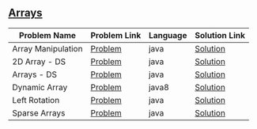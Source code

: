 ## [Arrays](https://www.hackerrank.com/domains/data-structures/arrays)

|Problem Name|Problem Link|Language|Solution Link|
---|---|---|---
|Array Manipulation|[Problem](https://www.hackerrank.com/challenges/crush/problem)|java|[Solution](./ArrayManipulation.java)|
|2D Array - DS|[Problem](https://www.hackerrank.com/challenges/2d-array/problem)|java|[Solution](./2DArray-DS.java)|
|Arrays - DS|[Problem](https://www.hackerrank.com/challenges/arrays-ds/problem)|java|[Solution](./Arrays-DS.java)|
|Dynamic Array|[Problem](https://www.hackerrank.com/challenges/dynamic-array/problem)|java8|[Solution](./DynamicArray.java)|
|Left Rotation|[Problem](https://www.hackerrank.com/challenges/array-left-rotation/problem)|java|[Solution](./LeftRotation.java)|
|Sparse Arrays|[Problem](https://www.hackerrank.com/challenges/sparse-arrays/problem)|java|[Solution](./SparseArrays.java)|
